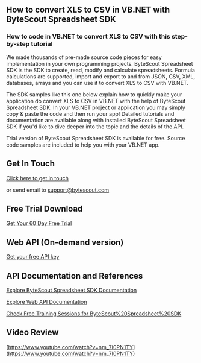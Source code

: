 ## How to convert XLS to CSV in VB.NET with ByteScout Spreadsheet SDK

### How to code in VB.NET to convert XLS to CSV with this step-by-step tutorial

We made thousands of pre-made source code pieces for easy implementation in your own programming projects. ByteScout Spreadsheet SDK is the SDK to create, read, modify and calculate spreadsheets. Formula calculations are supported, import and export to and from JSON, CSV, XML, databases, arrays and you can use it to convert XLS to CSV with VB.NET.

The SDK samples like this one below explain how to quickly make your application do convert XLS to CSV in VB.NET with the help of ByteScout Spreadsheet SDK. In your VB.NET project or application you may simply copy & paste the code and then run your app! Detailed tutorials and documentation are available along with installed ByteScout Spreadsheet SDK if you'd like to dive deeper into the topic and the details of the API.

Trial version of ByteScout Spreadsheet SDK is available for free. Source code samples are included to help you with your VB.NET app.

## Get In Touch

[Click here to get in touch](https://bytescout.zendesk.com/hc/en-us/requests/new?subject=ByteScout%20Spreadsheet%20SDK%20Question)

or send email to [support@bytescout.com](mailto:support@bytescout.com?subject=ByteScout%20Spreadsheet%20SDK%20Question) 

## Free Trial Download

[Get Your 60 Day Free Trial](https://bytescout.com/download/web-installer?utm_source=github-readme)

## Web API (On-demand version)

[Get your free API key](https://pdf.co/documentation/api?utm_source=github-readme)

## API Documentation and References

[Explore ByteScout Spreadsheet SDK Documentation](https://bytescout.com/documentation/index.html?utm_source=github-readme)

[Explore Web API Documentation](https://pdf.co/documentation/api?utm_source=github-readme)

[Check Free Training Sessions for ByteScout%20Spreadsheet%20SDK](https://academy.bytescout.com/)

## Video Review

[https://www.youtube.com/watch?v=nm_7I0PN1TY](https://www.youtube.com/watch?v=nm_7I0PN1TY)